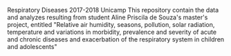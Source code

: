 Respiratory Diseases 2017-2018 Unicamp
This repository contain the data and analyzes resulting from student Aline Priscila de Souza's master's project, entitled "Relative air humidity, seasons, pollution, solar radiation, temperature and variations in morbidity, prevalence and severity of acute and chronic diseases and exacerbation of the respiratory system in children and adolescents"
